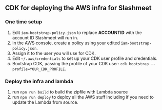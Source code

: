 ## CDK for deploying the AWS infra for Slashmeet
### One time setup
1. Edit `iam-bootstrap-policy.json` to replace __ACCOUNTID__ with the account ID Slashmeet will run in.
2. In the AWS console, create a policy using your edited `iam-bootstrap-policy.json`.
3. Assign it to the user you will use for CDK.
4. Edit `~/.aws/credentials` to set up your CDK user profile and credentials.
5. Bootstrap CDK, passing the profile of your CDK user: `cdk bootstrap --profile=YOUR_CDK_PROFILE`.

### Deploy the infra and lambda
1. run `npm run build` to build the zipfile with Lambda source
2. run `npm run deploy` to deploy all the AWS stuff including if you need to update the Lambda from source.
